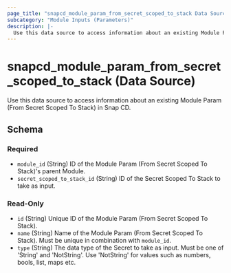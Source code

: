 ```yaml
---
page_title: "snapcd_module_param_from_secret_scoped_to_stack Data Source - snapcd"
subcategory: "Module Inputs (Parameters)"
description: |-
  Use this data source to access information about an existing Module Param (From Secret Scoped To Stack) in Snap CD.
---
```


# snapcd_module_param_from_secret_scoped_to_stack (Data Source)

Use this data source to access information about an existing Module Param (From Secret Scoped To Stack) in Snap CD.




<!-- schema generated by tfplugindocs -->
## Schema

### Required

- `module_id` (String) ID of the Module Param (From Secret Scoped To Stack)'s parent Module.
- `secret_scoped_to_stack_id` (String) ID of the Secret Scoped To Stack to take as input.

### Read-Only

- `id` (String) Unique ID of the Module Param (From Secret Scoped To Stack).
- `name` (String) Name of the Module Param (From Secret Scoped To Stack).  Must be unique in combination with `module_id`.
- `type` (String) The data type of the Secret to take as input. Must be one of 'String' and 'NotString'. Use 'NotString' for values such as numbers, bools, list, maps etc.
